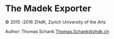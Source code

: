 The Madek Exporter
==================

© 2015 -2016 ZHdK, Zurich University of the Arts

Author: Thomas Schank <Thomas.Schank@zhdk.ch>
